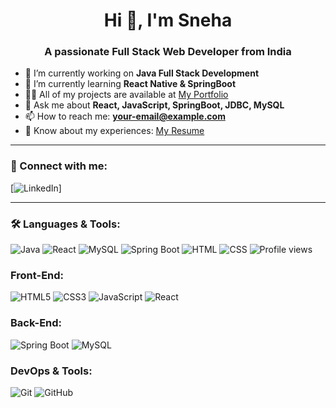 
<h1 align="center">Hi 👋, I'm Sneha</h1>
<h3 align="center">A passionate Full Stack Web Developer from India</h3>

- 🔭 I’m currently working on **Java Full Stack Development**
- 🌱 I’m currently learning **React Native & SpringBoot**
- 👨‍💻 All of my projects are available at [My Portfolio](https://your-portfolio-link.com)
- 💬 Ask me about **React, JavaScript, SpringBoot, JDBC, MySQL**
- 📫 How to reach me: **your-email@example.com**
- 📄 Know about my experiences: [My Resume](https://your-resume-link.com)

---

### 📲 Connect with me:
[![LinkedIn](https://img.shields.io/badge/-LinkedIn-blue?style=flat-square&logo=linkedin)]



---

### 🛠️ Languages & Tools:
![Java](https://img.shields.io/badge/Java-007396?style=flat&logo=java&logoColor=white)
![React](https://img.shields.io/badge/React-20232A?style=flat&logo=react)
![MySQL](https://img.shields.io/badge/MySQL-00000F?style=flat&logo=mysql)
![Spring Boot](https://img.shields.io/badge/Spring_Boot-6DB33F?style=flat&logo=spring-boot)
![HTML](https://img.shields.io/badge/HTML5-E34F26?style=flat&logo=html5&logoColor=white)
![CSS](https://img.shields.io/badge/CSS3-1572B6?style=flat&logo=css3&logoColor=white)
![Profile views](https://komarev.com/ghpvc/?username=Sneha-109&color=blue)
### Front-End:
![HTML5](https://img.shields.io/badge/HTML5-orange?style=for-the-badge&logo=html5)
![CSS3](https://img.shields.io/badge/CSS3-blue?style=for-the-badge&logo=css3)
![JavaScript](https://img.shields.io/badge/JavaScript-yellow?style=for-the-badge&logo=javascript)
![React](https://img.shields.io/badge/React-blue?style=for-the-badge&logo=react)

### Back-End:
![Spring Boot](https://img.shields.io/badge/Spring%20Boot-darkgreen?style=for-the-badge&logo=springboot)
![MySQL](https://img.shields.io/badge/MySQL-blue?style=for-the-badge&logo=mysql)

### DevOps & Tools:
![Git](https://img.shields.io/badge/Git-orange?style=for-the-badge&logo=git)
![GitHub](https://img.shields.io/badge/GitHub-black?style=for-the-badge&logo=github)
